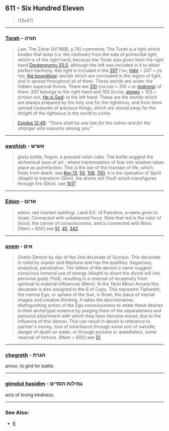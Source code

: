 ## 611 - Six Hundred Eleven
> (13x47)

---

### [Torah](/keys/ThVRH) - תורה
> Law. The Zohar [IV:166B, p.74] comments: The Torah is a light which kindles that lamp (i.e. the mishnah] from the side of primordial light, which is of the right hand, because the Torah was given form the right hand [Deuteronomy 33:2](http://biblehub.com/deuteronomy/33-2.htm), although the left was included in it to attain perfect harmony. this light is included in the [207](207) (אור, [light](/keys/AVR) = 207 = אין סוף, [the boundless](/keys/AIN.SVP)) worlds which are concealed in the region of light, and is spread throughout all of them. These worlds are under the hidden supernal throne. There are [310](310) (יש = 310 = מטרונה [matrona](/keys/MTRVNH)) of them: 207 belongs to the right hand and 103 (אבנים, [stones](/keys/ABNIM) = 103 = הוא האלהים, [He is God](/keys/HVA.HALHIM)) to the left hand. These are the worlds which are always prepared by the holy one for the righteous, and from them spread treasures of precious things, which are stored away for the delight of the righteous in the world to come.

> [Exodus 12:49](http://biblehub.com/exodus/12-49.htm): *"There shall be one law for the native and for the stranger who sojourns among you."*

---

### [awshish](/keys/AShISh) - אשיש
> glass bottle, flagon; a pressed raisin cake. The bottle suggest the alchemical vase of art , where transmutation of fear into wisdom takes place as putrefaction. This is the law of the fountain of life, which frees from death. see [Key 13](13), [50](50), [106](106), [700](700). It is the operation of Spirit (Aleph) to transform (Shin), the divine will (Yod) which transfigures through fire (Shin). see [1017](1017).

---

### [Edom](/keys/ADVMf) - אדום
> edom, red (variant spelling). Land S.E. of Palestine, a name given to Israel. Connected with unbalanced force. Note that red is the color of blood, the carrier of consciousness, and is connected with Mars. [Mem = 600] see [51](51), [45](45), [342](342).

---

### [ayem](/keys/AIMf) - אים
> Goetic Demon by day of the 2nd decanate of Scorpio. This decanate is ruled by Jupiter and Neptune and has the qualities: Sagacious, analytical, penetrative. The letters of the demon's name suggest conscious immoral use of energy (Aleph) to divert the divine will into personal goals (Yod), resulting in a reversal of receptivity from spiritual to material influences (Mem). In the Tarot Minor Arcana this decanate is also assigned to the 6 of Cups. This represent Tiphareth, the central Ego, or sphere of the Sun, in Briah, the place of mental images and creative thinking. It takes the discriminative, distinguishing action of the Ego consciousness to relate these desires to their archetypal essence by purging them of the separateness and personal attachment with which they have become mixed, due to the influence of this demon. This can result in deceit in reference to partner's money, loss of inheritance through some sort of swindle; danger of death on water, or through poisons or anesthetics, some reversal of fortune. [Mem = 600] see [51](51).

---

### [chegreth](/keys/ChGRTh) - חגרת
armor, to gird for battle.

---

### [gimelut hasidim](/keys/GMILVTh.ChSDIM) - גמילות חסדים
acts of loving kindness.

---

### See Also:

- [8](8)
